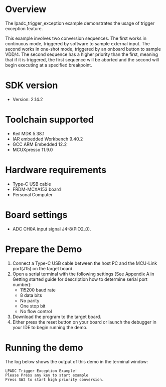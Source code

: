 Overview
========
The lpadc_trigger_exception example demonstrates the usage of trigger exception feature.

This example involves two conversion sequences. The first works in continuous mode, triggered by software to sample
external input. The second works in one-shot mode, triggered by an onboard button to sample VDD/4. The second sequence
has a higher priority than the first, meaning that if it is triggered, the first sequence will be aborted and the
second will begin executing at a specified breakpoint.

SDK version
===========
- Version: 2.14.2

Toolchain supported
===================
- Keil MDK  5.38.1
- IAR embedded Workbench  9.40.2
- GCC ARM Embedded  12.2
- MCUXpresso  11.9.0

Hardware requirements
=====================
- Type-C USB cable
- FRDM-MCXA153 board
- Personal Computer

Board settings
==============
- ADC CH0A input signal J4-8(PIO2_0).

Prepare the Demo
================
1.  Connect a Type-C USB cable between the host PC and the MCU-Link port(J15) on the target board.
2.  Open a serial terminal with the following settings (See Appendix A in Getting started guide for description how to determine serial port number):
    - 115200 baud rate
    - 8 data bits
    - No parity
    - One stop bit
    - No flow control
3.  Download the program to the target board.
4.  Either press the reset button on your board or launch the debugger in your IDE to begin running the demo.

Running the demo
================
The log below shows the output of this demo in the terminal window:
~~~~~~~~~~~~~~~~~~~~~~~~~~~~~~~~~~~
LPADC Trigger Exception Example!
Please Press any key to start example
Press SW2 to start high priority conversion.

~~~~~~~~~~~~~~~~~~~~~~~~~~~~~~~~~~~
